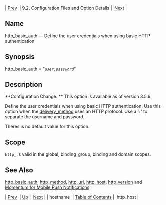 | [Prev](conf.ref.hostname)  | 9.2. Configuration Files and Option Details |  [Next](conf.ref.http_host.php) |

<a name="conf.ref.http_basic_auth"></a>
## Name

http_basic_auth — Define the user credentials when using basic HTTP authentication

## Synopsis

http_basic_auth = "*`user:password`*"

<a name="idp9790112"></a>
## Description

**Configuration Change. ** This option is available as of version 3.5.6.

Define the user credentials when using basic HTTP authentication. Use this option when the [delivery_method](conf.ref.delivery_method "delivery_method") uses an HTTP protocol. Use a ‘`:`’ to separate the username and password.

Theres is no default value for this option.

<a name="idp9794496"></a>
## Scope

`http_` is valid in the global, binding_group, binding and domain scopes.

<a name="idp9796096"></a>
## See Also

[http_basic_auth](conf.ref.http_basic_auth "http_basic_auth"), [http_method](conf.ref.http_method.php "http_method"), [http_uri](conf.ref.http_uri.php "http_uri"), [http_host](conf.ref.http_host.php "http_host"), [http_version](conf.ref.http_version.php "http_version") and [Momentum for Mobile Push Notifications](https://support.messagesystems.com/docs/web-push/)

| [Prev](conf.ref.hostname)  | [Up](conf.ref.files.php) |  [Next](conf.ref.http_host.php) |
| hostname  | [Table of Contents](index) |  http_host |
